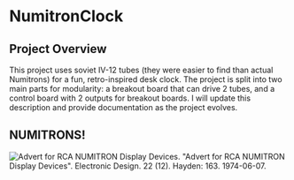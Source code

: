 # NumitronClock

## Project Overview
This project uses soviet IV-12 tubes (they were easier to find than actual Numitrons) for a fun, retro-inspired desk clock. The project is split into two main parts for modularity: a breakout board that can drive 2 tubes, and a control board with 2 outputs for breakout boards. I will update this description and provide documentation as the project evolves.


## NUMITRONS!
![Advert for RCA NUMITRON Display Devices.](https://upload.wikimedia.org/wikipedia/commons/2/2e/RCA_Numitron_display_device_June_1974.jpg)
"Advert for RCA NUMITRON Display Devices". Electronic Design. 22 (12). Hayden: 163. 1974-06-07.
